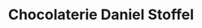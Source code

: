 ---
title: "Chocolaterie Daniel Stoffel"
url: /ribeauville/chocolaterie-daniel-stoffel/
shop: confiserie
---